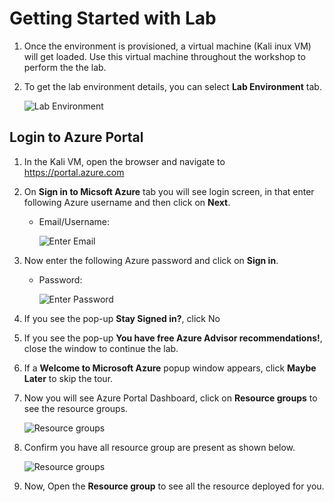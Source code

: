 # Getting Started with Lab

1. Once the environment is provisioned, a virtual machine (Kali inux VM) will get loaded. Use this virtual machine throughout the workshop to perform the the lab.
1. To get the lab environment details, you can select **Lab Environment** tab. 

   ![](images/udacity-01.png "Lab Environment")
 
## Login to Azure Portal
1. In the Kali VM, open the browser and navigate to https://portal.azure.com
   
2. On **Sign in to Micsoft Azure** tab you will see login screen, in that enter following Azure username and then click on **Next**. 
   * Email/Username: <inject key="AzureAdUserEmail"></inject>
   
     ![](images/21.png "Enter Email")
     
3. Now enter the following Azure password and click on **Sign in**.
   * Password: <inject key="AzureAdUserPassword"></inject>
   
     ![](images/22.png "Enter Password")
     
4. If you see the pop-up **Stay Signed in?**, click No

5. If you see the pop-up **You have free Azure Advisor recommendations!**, close the window to continue the lab.

6. If a **Welcome to Microsoft Azure** popup window appears, click **Maybe Later** to skip the tour.
   
7. Now you will see Azure Portal Dashboard, click on **Resource groups** to see the resource groups.

   ![](images/23.png "Resource groups")
   
8. Confirm you have all resource group are present as shown below.

   ![](images/udacity-03.png "Resource groups")
   
9. Now, Open the **Resource group** to see all the resource deployed for you.
